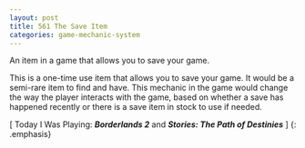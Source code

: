 ```yaml
---
layout: post
title: 561 The Save Item
categories: game-mechanic-system
---
```

An item in a game that allows you to save your game.

This is a one-time use item that allows you to save your game.  It would be a semi-rare item to find and have.  This mechanic in the game would change the way the player interacts with the game, based on whether a save has happened recently or there is a save item in stock to use if needed.

[ Today I Was Playing: ***Borderlands 2*** and ***Stories: The Path of Destinies*** ]
{: .emphasis}